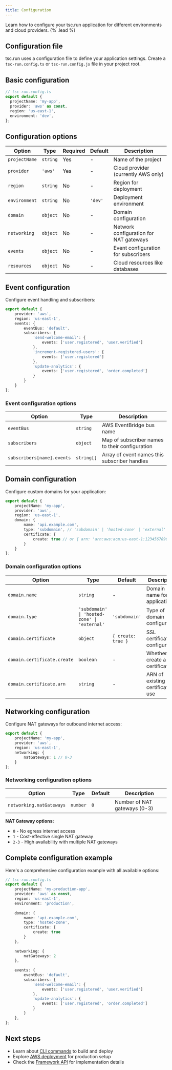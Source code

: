 ```yaml
---
title: Configuration
---
```


Learn how to configure your tsc.run application for different environments and cloud providers. {% .lead %}

## Configuration file

tsc.run uses a configuration file to define your application settings. Create a `tsc-run.config.ts` or `tsc-run.config.js` file in your project root.

## Basic configuration

```typescript
// tsc-run.config.ts
export default {
  projectName: 'my-app',
  provider: 'aws' as const,
  region: 'us-east-1',
  environment: 'dev',
};
```

## Configuration options

| Option | Type | Required | Default | Description |
| --- | --- | --- | --- | --- |
| `projectName` | `string` | Yes | - | Name of the project |
| `provider` | `'aws'` | Yes | - | Cloud provider (currently AWS only) |
| `region` | `string` | No | - | Region for deployment |
| `environment` | `string` | No | `'dev'` | Deployment environment |
| `domain` | `object` | No | - | Domain configuration |
| `networking` | `object` | No | - | Network configuration for NAT gateways |
| `events` | `object` | No | - | Event configuration for subscribers |
| `resources` | `object` | No | - | Cloud resources like databases |

## Event configuration

Configure event handling and subscribers:

```typescript
export default {
    provider: 'aws',
    region: 'us-east-1',
    events: {
        eventBus: 'default',
        subscribers: {
            'send-welcome-email': {
                events: ['user.registered', 'user.verified']
            },
            'increment-registered-users': {
                events: ['user.registered']
            },
            'update-analytics': {
                events: ['user.registered', 'order.completed']
            }
        }
    }
};
```

### Event configuration options

| Option | Type | Description |
| --- | --- | --- |
| `eventBus` | `string` | AWS EventBridge bus name |
| `subscribers` | `object` | Map of subscriber names to their configuration |
| `subscribers[name].events` | `string[]` | Array of event names this subscriber handles |

## Domain configuration

Configure custom domains for your application:

```typescript
export default {
    projectName: 'my-app',
    provider: 'aws',
    region: 'us-east-1',
    domain: {
        name: 'api.example.com',
        type: 'subdomain', // 'subdomain' | 'hosted-zone' | 'external'
        certificate: {
            create: true // or { arn: 'arn:aws:acm:us-east-1:123456789012:certificate/...' }
        }
    }
};
```

### Domain configuration options

| Option | Type | Default | Description |
| --- | --- | --- | --- |
| `domain.name` | `string` | - | Domain name for the application |
| `domain.type` | `'subdomain' \| 'hosted-zone' \| 'external'` | `'subdomain'` | Type of domain configuration |
| `domain.certificate` | `object` | `{ create: true }` | SSL certificate configuration |
| `domain.certificate.create` | `boolean` | - | Whether to create a new certificate |
| `domain.certificate.arn` | `string` | - | ARN of existing certificate to use |

## Networking configuration

Configure NAT gateways for outbound internet access:

```typescript
export default {
    projectName: 'my-app',
    provider: 'aws',
    region: 'us-east-1',
    networking: {
        natGateways: 1 // 0-3
    }
};
```

### Networking configuration options

| Option | Type | Default | Description |
| --- | --- | --- | --- |
| `networking.natGateways` | `number` | `0` | Number of NAT gateways (0-3) |

**NAT Gateway options:**
- `0` - No egress internet access
- `1` - Cost-effective single NAT gateway
- `2-3` - High availability with multiple NAT gateways

## Complete configuration example

Here's a comprehensive configuration example with all available options:

```typescript
// tsc-run.config.ts
export default {
    projectName: 'my-production-app',
    provider: 'aws' as const,
    region: 'us-east-1',
    environment: 'production',
    
    domain: {
        name: 'api.example.com',
        type: 'hosted-zone',
        certificate: {
            create: true
        }
    },
    
    networking: {
        natGateways: 2
    },
    
    events: {
        eventBus: 'default',
        subscribers: {
            'send-welcome-email': {
                events: ['user.registered', 'user.verified']
            },
            'update-analytics': {
                events: ['user.registered', 'order.completed']
            }
        }
    },
};
```

## Next steps

- Learn about [CLI commands](/docs/cli) to build and deploy
- Explore [AWS deployment](/docs/deploy-aws) for production setup
- Check the [Framework API](/docs/http) for implementation details